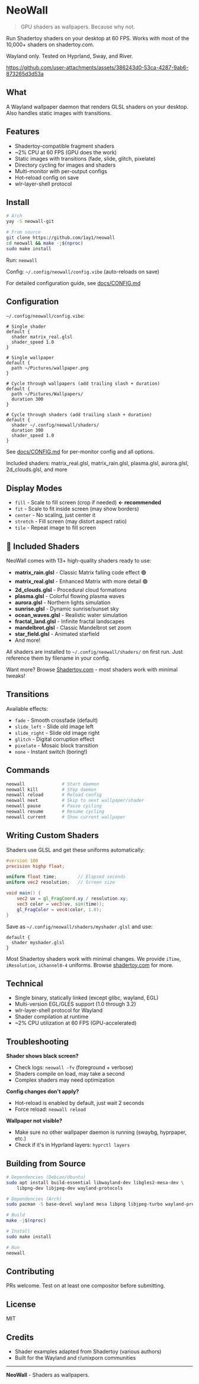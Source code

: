 # NeoWall

> GPU shaders as wallpapers. Because why not.

Run Shadertoy shaders on your desktop at 60 FPS. Works with most of the 10,000+ shaders on shadertoy.com.

Wayland only. Tested on Hyprland, Sway, and River.

https://github.com/user-attachments/assets/386243d0-53ca-4287-9ab6-873265d3d53a

## What

A Wayland wallpaper daemon that renders GLSL shaders on your desktop. Also handles static images with transitions.

## Features

- Shadertoy-compatible fragment shaders
- ~2% CPU at 60 FPS (GPU does the work)
- Static images with transitions (fade, slide, glitch, pixelate)
- Directory cycling for images and shaders
- Multi-monitor with per-output configs
- Hot-reload config on save
- wlr-layer-shell protocol



## Install

```bash
# Arch
yay -S neowall-git

# From source
git clone https://github.com/1ay1/neowall
cd neowall && make -j$(nproc)
sudo make install
```

Run: `neowall`

Config: `~/.config/neowall/config.vibe` (auto-reloads on save)

For detailed configuration guide, see [docs/CONFIG.md](docs/CONFIG.md)

## Configuration

`~/.config/neowall/config.vibe`:

```vibe
# Single shader
default {
  shader matrix_real.glsl
  shader_speed 1.0
}

# Single wallpaper
default {
  path ~/Pictures/wallpaper.png
}

# Cycle through wallpapers (add trailing slash + duration)
default {
  path ~/Pictures/Wallpapers/
  duration 300
}

# Cycle through shaders (add trailing slash + duration)
default {
  shader ~/.config/neowall/shaders/
  duration 300
  shader_speed 1.0
}
```

See [docs/CONFIG.md](docs/CONFIG.md) for per-monitor config and all options.

Included shaders: matrix_real.glsl, matrix_rain.glsl, plasma.glsl, aurora.glsl, 2d_clouds.glsl, and more

## Display Modes

- `fill` - Scale to fill screen (crop if needed) **← recommended**
- `fit` - Scale to fit inside screen (may show borders)
- `center` - No scaling, just center it
- `stretch` - Fill screen (may distort aspect ratio)
- `tile` - Repeat image to fill screen

## 🎨 Included Shaders

NeoWall comes with 13+ high-quality shaders ready to use:

- **matrix_rain.glsl** - Classic Matrix falling code effect 🟢
- **matrix_real.glsl** - Enhanced Matrix with more detail 🟢
- **2d_clouds.glsl** - Procedural cloud formations
- **plasma.glsl** - Colorful flowing plasma waves
- **aurora.glsl** - Northern lights simulation
- **sunrise.glsl** - Dynamic sunrise/sunset sky
- **ocean_waves.glsl** - Realistic water simulation
- **fractal_land.glsl** - Infinite fractal landscapes
- **mandelbrot.glsl** - Classic Mandelbrot set zoom
- **star_field.glsl** - Animated starfield
- And more!

All shaders are installed to `~/.config/neowall/shaders/` on first run. Just reference them by filename in your config.

Want more? Browse [Shadertoy.com](https://www.shadertoy.com/) - most shaders work with minimal tweaks!

## Transitions

Available effects:
- `fade` - Smooth crossfade (default)
- `slide_left` - Slide old image left
- `slide_right` - Slide old image right  
- `glitch` - Digital corruption effect
- `pixelate` - Mosaic block transition
- `none` - Instant switch (boring!)

## Commands

```bash
neowall              # Start daemon
neowall kill         # Stop daemon
neowall reload       # Reload config
neowall next         # Skip to next wallpaper/shader
neowall pause        # Pause cycling
neowall resume       # Resume cycling
neowall current      # Show current wallpaper
```

## Writing Custom Shaders

Shaders use GLSL and get these uniforms automatically:

```glsl
#version 100
precision highp float;

uniform float time;        // Elapsed seconds
uniform vec2 resolution;   // Screen size

void main() {
    vec2 uv = gl_FragCoord.xy / resolution.xy;
    vec3 color = vec3(uv, sin(time));
    gl_FragColor = vec4(color, 1.0);
}
```

Save as `~/.config/neowall/shaders/myshader.glsl` and use:

```vibe
default {
  shader myshader.glsl
}
```

Most Shadertoy shaders work with minimal changes. We provide `iTime`, `iResolution`, `iChannel0-4` uniforms. Browse [shadertoy.com](https://www.shadertoy.com/) for more.

## Technical

- Single binary, statically linked (except glibc, wayland, EGL)
- Multi-version EGL/GLES support (1.0 through 3.2)
- wlr-layer-shell protocol for Wayland
- Shader compilation at runtime
- ~2% CPU utilization at 60 FPS (GPU-accelerated)

## Troubleshooting

**Shader shows black screen?**
- Check logs: `neowall -fv` (foreground + verbose)
- Shaders compile on load, may take a second
- Complex shaders may need optimization

**Config changes don't apply?**
- Hot-reload is enabled by default, just wait 2 seconds
- Force reload: `neowall reload`

**Wallpaper not visible?**
- Make sure no other wallpaper daemon is running (swaybg, hyprpaper, etc.)
- Check if it's in Hyprland layers: `hyprctl layers`

## Building from Source

```bash
# Dependencies (Debian/Ubuntu)
sudo apt install build-essential libwayland-dev libgles2-mesa-dev \
    libpng-dev libjpeg-dev wayland-protocols

# Dependencies (Arch)
sudo pacman -S base-devel wayland mesa libpng libjpeg-turbo wayland-protocols

# Build
make -j$(nproc)

# Install
sudo make install

# Run
neowall
```

## Contributing

PRs welcome. Test on at least one compositor before submitting.

## License

MIT

## Credits

- Shader examples adapted from Shadertoy (various authors)
- Built for the Wayland and r/unixporn communities

---

**NeoWall** - Shaders as wallpapers.
